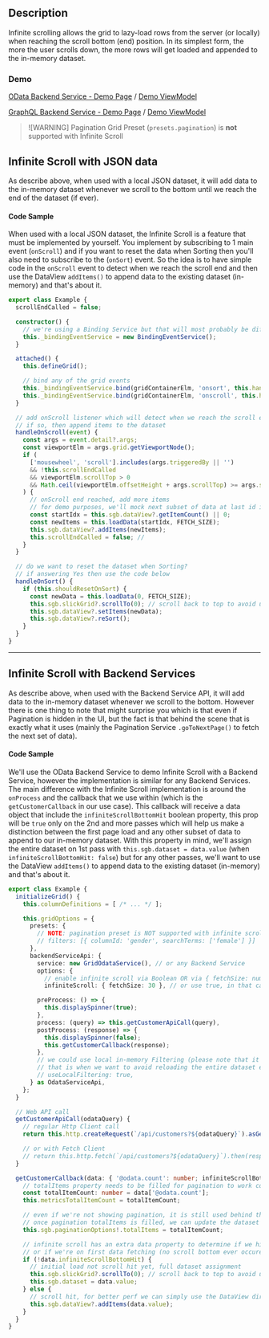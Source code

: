 ## Description

Infinite scrolling allows the grid to lazy-load rows from the server (or locally) when reaching the scroll bottom (end) position.
In its simplest form, the more the user scrolls down, the more rows will get loaded and appended to the in-memory dataset.

### Demo
[OData Backend Service - Demo Page](https://ghiscoding.github.io/aurelia-slickgrid/#/slickgrid/example26) / [Demo ViewModel](https://github.com/ghiscoding/slickgrid-universal/tree/master/src/examples/slickgrid/example26.ts)

[GraphQL Backend Service - Demo Page](https://ghiscoding.github.io/aurelia-slickgrid/#/slickgrid/example27) / [Demo ViewModel](https://github.com/ghiscoding/slickgrid-universal/tree/master/src/examples/slickgrid/example27.ts)

> ![WARNING]
> Pagination Grid Preset (`presets.pagination`) is **not** supported with Infinite Scroll

## Infinite Scroll with JSON data

As describe above, when used with a local JSON dataset, it will add data to the in-memory dataset whenever we scroll to the bottom until we reach the end of the dataset (if ever).

#### Code Sample
When used with a local JSON dataset, the Infinite Scroll is a feature that must be implemented by yourself. You implement by subscribing to 1 main event (`onScroll`) and if you want to reset the data when Sorting then you'll also need to subscribe to the (`onSort`) event. So the idea is to have simple code in the `onScroll` event to detect when we reach the scroll end  and then use the DataView `addItems()` to append data to the existing dataset (in-memory) and that's about it.

```ts
export class Example {
  scrollEndCalled = false;

  constructor() {
    // we're using a Binding Service but that will most probably be different on your end
    this._bindingEventService = new BindingEventService();
  }

  attached() {
    this.defineGrid();

    // bind any of the grid events
    this._bindingEventService.bind(gridContainerElm, 'onsort', this.handleOnSort.bind(this));
    this._bindingEventService.bind(gridContainerElm, 'onscroll', this.handleOnScroll.bind(this));
  }

  // add onScroll listener which will detect when we reach the scroll end
  // if so, then append items to the dataset
  handleOnScroll(event) {
    const args = event.detail?.args;
    const viewportElm = args.grid.getViewportNode();
    if (
      ['mousewheel', 'scroll'].includes(args.triggeredBy || '')
      && !this.scrollEndCalled
      && viewportElm.scrollTop > 0
      && Math.ceil(viewportElm.offsetHeight + args.scrollTop) >= args.scrollHeight
    ) {
      // onScroll end reached, add more items
      // for demo purposes, we'll mock next subset of data at last id index + 1
      const startIdx = this.sgb.dataView?.getItemCount() || 0;
      const newItems = this.loadData(startIdx, FETCH_SIZE);
      this.sgb.dataView?.addItems(newItems);
      this.scrollEndCalled = false; //
    }
  }

  // do we want to reset the dataset when Sorting?
  // if answering Yes then use the code below
  handleOnSort() {
    if (this.shouldResetOnSort) {
      const newData = this.loadData(0, FETCH_SIZE);
      this.sgb.slickGrid?.scrollTo(0); // scroll back to top to avoid unwanted onScroll end triggered
      this.sgb.dataView?.setItems(newData);
      this.sgb.dataView?.reSort();
    }
  }
}
```

---

## Infinite Scroll with Backend Services

As describe above, when used with the Backend Service API, it will add data to the in-memory dataset whenever we scroll to the bottom. However there is one thing to note that might surprise you which is that even if Pagination is hidden in the UI, but the fact is that behind the scene that is exactly what it uses (mainly the Pagination Service `.goToNextPage()` to fetch the next set of data).

#### Code Sample
We'll use the OData Backend Service to demo Infinite Scroll with a Backend Service, however the implementation is similar for any Backend Services. The main difference with the Infinite Scroll implementation is around the `onProcess` and the callback that we use within (which is the `getCustomerCallback` in our use case). This callback will receive a data object that include the `infiniteScrollBottomHit` boolean property, this prop will be `true` only on the 2nd and more passes which will help us make a distinction between the first page load and any other subset of data to append to our in-memory dataset. With this property in mind, we'll assign the entire dataset on 1st pass with `this.sgb.dataset = data.value` (when `infiniteScrollBottomHit: false`) but for any other passes, we'll want to use the DataView `addItems()` to append data to the existing dataset (in-memory) and that's about it.

```ts
export class Example {
  initializeGrid() {
    this.columnDefinitions = [ /* ... */ ];

    this.gridOptions = {
      presets: {
        // NOTE: pagination preset is NOT supported with infinite scroll
        // filters: [{ columnId: 'gender', searchTerms: ['female'] }]
      },
      backendServiceApi: {
        service: new GridOdataService(), // or any Backend Service
        options: {
          // enable infinite scroll via Boolean OR via { fetchSize: number }
          infiniteScroll: { fetchSize: 30 }, // or use true, in that case it would use default size of 25

        preProcess: () => {
          this.displaySpinner(true);
        },
        process: (query) => this.getCustomerApiCall(query),
        postProcess: (response) => {
          this.displaySpinner(false);
          this.getCustomerCallback(response);
        },
        // we could use local in-memory Filtering (please note that it only filters against what is currently loaded)
        // that is when we want to avoid reloading the entire dataset every time
        // useLocalFiltering: true,
      } as OdataServiceApi,
    };
  }

  // Web API call
  getCustomerApiCall(odataQuery) {
    // regular Http Client call
    return this.http.createRequest(`/api/customers?${odataQuery}`).asGet().send().then(response => response.content);

    // or with Fetch Client
    // return this.http.fetch(`/api/customers?${odataQuery}`).then(response => response.json());
  }

  getCustomerCallback(data: { '@odata.count': number; infiniteScrollBottomHit: boolean; metrics: Metrics; query: string; value: any[]; }) {
    // totalItems property needs to be filled for pagination to work correctly
    const totalItemCount: number = data['@odata.count'];
    this.metricsTotalItemCount = totalItemCount;

    // even if we're not showing pagination, it is still used behind the scene to fetch next set of data (next page basically)
    // once pagination totalItems is filled, we can update the dataset
    this.sgb.paginationOptions!.totalItems = totalItemCount;

    // infinite scroll has an extra data property to determine if we hit an infinite scroll and there's still more data (in that case we need append data)
    // or if we're on first data fetching (no scroll bottom ever occured yet)
    if (!data.infiniteScrollBottomHit) {
      // initial load not scroll hit yet, full dataset assignment
      this.sgb.slickGrid?.scrollTo(0); // scroll back to top to avoid unwanted onScrollEnd event triggering
      this.sgb.dataset = data.value;
    } else {
      // scroll hit, for better perf we can simply use the DataView directly for better perf (which is better compare to replacing the entire dataset)
      this.sgb.dataView?.addItems(data.value);
    }
  }
}
```